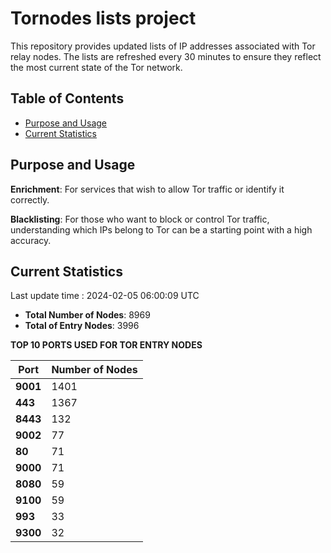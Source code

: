 # Tornodes lists project

This repository provides updated lists of IP addresses associated with Tor relay nodes. The lists are refreshed every 30 minutes to ensure they reflect the most current state of the Tor network.

## Table of Contents

- [Purpose and Usage](#purpose-and-usage)
- [Current Statistics](#current-statistics)


## Purpose and Usage

**Enrichment**: For services that wish to allow Tor traffic or identify it correctly.

**Blacklisting**: For those who want to block or control Tor traffic, understanding which IPs belong to Tor can be a starting point with a high accuracy.

## Current Statistics

Last update time : 2024-02-05 06:00:09 UTC

- **Total Number of Nodes**: 8969
- **Total of Entry Nodes**: 3996

**TOP 10 PORTS USED FOR TOR ENTRY NODES**

| **Port** | **Number of Nodes** |
|------|-----------------|
| **9001**   | 1401  |
| **443**   | 1367  |
| **8443**   | 132  |
| **9002**   | 77  |
| **80**   | 71  |
| **9000**   | 71  |
| **8080**   | 59  |
| **9100**   | 59  |
| **993**   | 33  |
| **9300**   | 32  |

